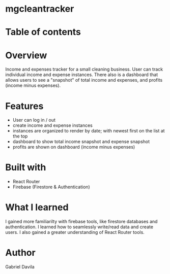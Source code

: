 # mgcleantracker

# Table of contents

# Overview
Income and expenses tracker for a small cleaning business. User can track individual income and expense instances. There also is a dashboard that allows users to see a "snapshot" of total income and expenses, and profits (income minus expenses).

# Features
- User can log in / out
- create income and expense instances
- instances are organized to render by date; with newest first on the list at the top
- dashboard to show total income snapshot and expense snapshot
- profits are shown on dashboard (income minus expenses)

# Built with
- React Router
- Firebase (Firestore & Authentication)
  
# What I learned
I gained more familiarilty with firebase tools, like firestore databases and authentication. I learned how to seamlessly write/read data and create users. I also gained a greater understanding of React Router tools.

# Author
Gabriel Davila
